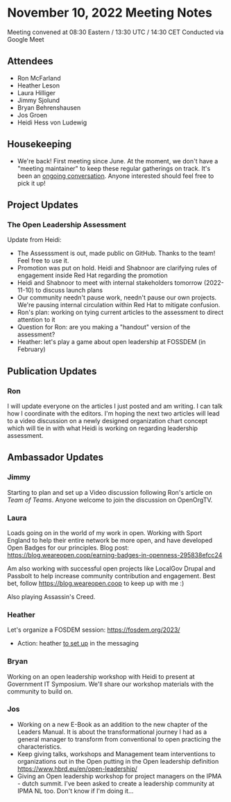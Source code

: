 # November 10, 2022 Meeting Notes

Meeting convened at 08:30 Eastern / 13:30 UTC / 14:30 CET 
Conducted via Google Meet

## Attendees

- Ron McFarland
- Heather Leson
- Laura Hilliger
- Jimmy Sjolund
- Bryan Behrenshausen
- Jos Groen
- Heidi Hess von Ludewig

## Housekeeping

* We're back! First meeting since June. At the moment, we don't have a "meeting maintainer" to keep these regular gatherings on track. It's been an [ongoing conversation](https://www.theopenorganization.community/t/volunteer-needed-for-ambassador-meeting-manager/348). Anyone interested should feel free to pick it up!

## Project Updates

### The Open Leadership Assessment

Update from Heidi: 

- The Assesssment is out, made public on GitHub. Thanks to the team! Feel free to use it. 
- Promotion was put on hold. Heidi and Shabnoor are clarifying rules of engagement inside Red Hat regarding the promotion
- Heidi and Shabnoor to meet with internal stakeholders tomorrow (2022-11-10) to discuss launch plans 
- Our community needn't pause work, needn't pause our own projects. We're pausing internal circulation within Red Hat to mitigate confusion.
- Ron's plan: working on tying current articles to the assessment to direct attention to it
- Question for Ron: are you making a "handout" version of the assessment? 
- Heather: let's play a game about open leadership at FOSSDEM (in February)

## Publication Updates

### Ron
I will update everyone on the articles I just posted and am writing. I can talk how I coordinate with the editors. I'm hoping the next two articles will lead to a video discussion on a newly designed organization chart concept which will tie in with what Heidi is working on regarding leadership assessment.

## Ambassador Updates

### Jimmy
Starting to plan and set up a Video discussion following Ron's article on *Team of Teams*. Anyone welcome to join the discussion on OpenOrgTV.

### Laura
Loads going on in the world of my work in open. Working with Sport England to help their entire network be more open, and have developed Open Badges for our principles. Blog post: https://blog.weareopen.coop/earning-badges-in-openness-295838efcc24 

Am also working with successful open projects like LocalGov Drupal and Passbolt to help increase community contribution and engagement. Best bet, follow https://blog.weareopen.coop to keep up with me :)

Also playing Assassin's Creed.

### Heather 
Let's organize a FOSDEM session: https://fosdem.org/2023/
- Action: heather [to set up](https://www.theopenorganization.community/c/speaking-conferences/10) in the messaging

### Bryan
Working on an open leadership workshop with Heidi to present at Government IT Symposium. We'll share our workshop materials with the community to build on.

### Jos
- Working on a new E-Book as an addition to the new chapter of the Leaders Manual. It is about the transformational journey I had as a general manager to transform from conventional to open practicing the characteristics.
- Keep giving talks, workshops and Management team interventions to organizations out in the Open putting in the Open leadership definition https://www.hbrd.eu/en/open-leadership/
- Giving an Open leadership workshop for project managers on the IPMA - dutch summit. I've been asked to create a leadership community at IPMA NL too. Don't know if I'm doing it...

